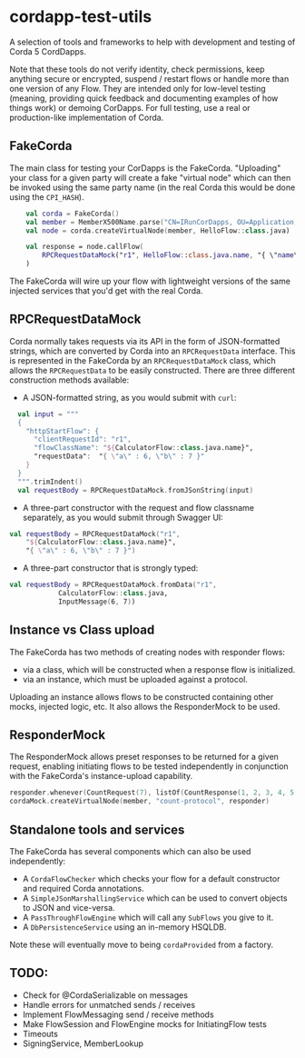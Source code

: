 # cordapp-test-utils

A selection of tools and frameworks to help with development and testing of Corda 5 CordDapps.

Note that these tools do not verify identity, check permissions, keep anything secure or encrypted, suspend / restart
flows or handle more than one version of any Flow.  They are intended only for low-level testing (meaning, providing
quick feedback and documenting examples of how things work) or demoing CorDapps. For full testing, use a real or
production-like implementation of Corda.

## FakeCorda

The main class for testing your CorDapps is the FakeCorda. "Uploading" your class for a given party will create a fake
"virtual node" which can then be invoked using the same party name (in the real Corda this would be done using
the `CPI_HASH`).

```kotlin
    val corda = FakeCorda()
    val member = MemberX500Name.parse("CN=IRunCorDapps, OU=Application, O=R3, L=London, C=GB")
    val node = corda.createVirtualNode(member, HelloFlow::class.java)

    val response = node.callFlow(
        RPCRequestDataMock("r1", HelloFlow::class.java.name, "{ \"name\" : \"CordaDev\" }")
    )
```

The FakeCorda will wire up your flow with lightweight versions of the same injected services that you'd get with
the real Corda.

## RPCRequestDataMock

Corda normally takes requests via its API in the form of JSON-formatted strings, which are converted
by Corda into an `RPCRequestData` interface. This is represented in the FakeCorda by an `RPCRequestDataMock` class,
which allows the `RPCRequestData` to be easily constructed. There are three different construction
methods available:

- A JSON-formatted string, as you would submit with `curl`:

```kotlin
  val input = """
  {
    "httpStartFlow": {
      "clientRequestId": "r1",
      "flowClassName": "${CalculatorFlow::class.java.name}",
      "requestData":  "{ \"a\" : 6, \"b\" : 7 }"
    }
  }
  """.trimIndent()
  val requestBody = RPCRequestDataMock.fromJSonString(input)
```

- A three-part constructor with the request and flow classname separately, as you would submit through
  Swagger UI:

```kotlin
val requestBody = RPCRequestDataMock("r1", 
    "${CalculatorFlow::class.java.name}",
    "{ \"a\" : 6, \"b\" : 7 }")
```

- A three-part constructor that is strongly typed:

```kotlin
val requestBody = RPCRequestDataMock.fromData("r1", 
            CalculatorFlow::class.java, 
            InputMessage(6, 7))
```

## Instance vs Class upload

The FakeCorda has two methods of creating nodes with responder flows:
- via a class, which will be constructed when a response flow is initialized.
- via an instance, which must be uploaded against a protocol.

Uploading an instance allows flows to be constructed containing other mocks, injected logic, etc. It also allows
the ResponderMock to be used.

## ResponderMock

The ResponderMock allows preset responses to be returned for a given request, enabling initiating flows to be tested
independently in conjunction with the FakeCorda's instance-upload capability.

```kotlin
responder.whenever(CountRequest(7), listOf(CountResponse(1, 2, 3, 4, 5, 6, 7)))
cordaMock.createVirtualNode(member, "count-protocol", responder)
```

## Standalone tools and services

The FakeCorda has several components which can also be used independently:

- A `CordaFlowChecker` which checks your flow for a default constructor and required Corda annotations.
- A `SimpleJSonMarshallingService` which can be used to convert objects to JSON and vice-versa.
- A `PassThroughFlowEngine` which will call any `SubFlows` you give to it.
- A `DbPersistenceService` using an in-memory HSQLDB.

Note these will eventually move to being `cordaProvided` from a factory.

## TODO:

- Check for @CordaSerializable on messages
- Handle errors for unmatched sends / receives
- Implement FlowMessaging send / receive methods
- Make FlowSession and FlowEngine mocks for InitiatingFlow tests
- Timeouts
- SigningService, MemberLookup